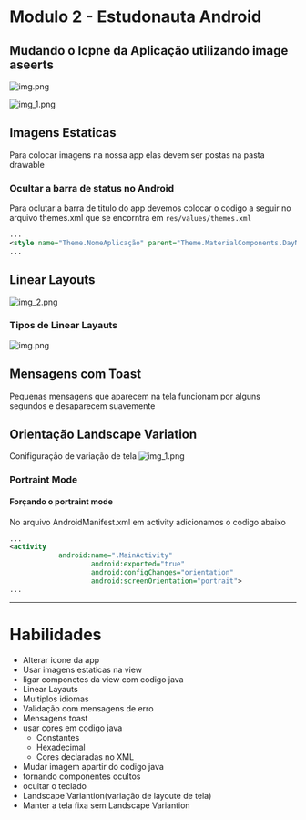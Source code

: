 # Modulo 2 - Estudonauta Android

## Mudando o Icpne da Aplicação utilizando image aseerts

![img.png](images/img.png)

![img_1.png](images/img_1.png)

## Imagens Estaticas
Para colocar imagens na nossa app elas devem ser postas na pasta drawable 
### Ocultar a barra de status no Android 
Para oclutar a barra de titulo do app devemos colocar o codigo a seguir no arquivo themes.xml que se encorntra em `res/values/themes.xml`
```xml
...
<style name="Theme.NomeAplicação" parent="Theme.MaterialComponents.DayNight.NoActionBar">
...
```

## Linear Layouts

![img_2.png](images/img_2.png)

### Tipos de Linear Layauts

![img.png](img.png)

## Mensagens com Toast
Pequenas mensagens que aparecem na tela funcionam por alguns segundos e desaparecem suavemente

## Orientação Landscape Variation

Conifiguração de variação de tela
![img_1.png](img_1.png)

### Portraint Mode
#### Forçando o portraint mode
No arquivo AndroidManifest.xml em activity adicionamos o codigo abaixo
```xml
...
<activity
            android:name=".MainActivity"
                    android:exported="true"
                    android:configChanges="orientation"
                    android:screenOrientation="portrait">        
...
```

---
# Habilidades
- Alterar icone da app
- Usar imagens estaticas na view
- ligar componetes da view com codigo java
- Linear Layauts
- Multiplos idiomas
- Validação com mensagens de erro
- Mensagens toast
- usar cores em codigo java
  - Constantes
  - Hexadecimal
  - Cores declaradas no XML
- Mudar imagem apartir do codigo java
- tornando componentes ocultos
- ocultar o teclado
- Landscape Variantion(variação de layoute de tela)
- Manter a tela fixa sem Landscape Variantion